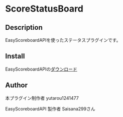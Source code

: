 ScoreStatusBoard
==== 

## Description

EasyScoreboardAPIを使ったステータスプラグインです。

## Install

EasyScoreboardAPIの[ダウンロード](https://github.com/Saisana299/EasyScoreboardAPI/releases/tag/v1.2.1)

## Author
本プラグイン制作者 yutarou1241477

EasyScoreboardAPI 製作者 Saisana299さん
